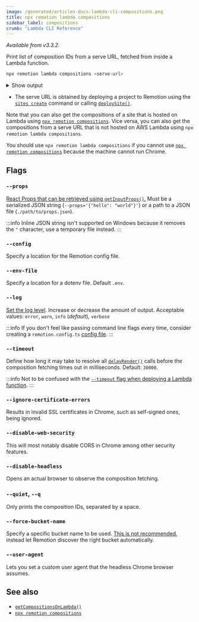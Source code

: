 ```yaml
---
image: /generated/articles-docs-lambda-cli-compositions.png
title: npx remotion lambda compositions
sidebar_label: compositions
crumb: "Lambda CLI Reference"
---
```


_Available from v3.3.2._

Print list of composition IDs from a serve URL, fetched from inside a Lambda function.

```bash
npx remotion lambda compositions <serve-url>
```

<details>
<summary>Show output
</summary>
<pre>
looped                          60      1080x1080      200 (3.33 sec)<br/>
cancel-render                   30      920x720        100 (3.33 sec)<br/>
iframe                          30      1080x1080      10 (0.33 sec)<br/>
stagger-test                    30      1280x720       100 (3.33 sec)<br/>
freeze-example                  30      1280x720       300 (10.00 sec)<br/>
base-spring                     30      1080x1080      100 (3.33 sec)<br/>
spring-with-duration            30      1080x1080      100 (3.33 sec)<br/>
missing-img                     30      1080x1080      10 (0.33 sec)<br/>
ten-frame-tester                30      1080x1080      10 (0.33 sec)<br/>
framer                          30      1080x1080      100 (3.33 sec)<br/>
skip-zero-frame                 30      1280x720       100 (3.33 sec)<br/>
scripts                         30      1280x720       100 (3.33 sec)<br/>
many-audio                      30      1280x720       30 (1.00 sec)<br/>
error-on-frame-10               30      1280x720       1000000 (33333.33 sec)<br/>
wrapped-in-context                      1280x720       Still<br/>
drop-dots                       30      1080x1080      5400 (180.00 sec)<br/>
</pre>
</details>

- The serve URL is obtained by deploying a project to Remotion using the [`sites create`](/docs/lambda/cli/sites#create) command or calling [`deploySite()`](/docs/lambda/deploysite).

Note that you can also get the compositions of a site that is hosted on Lambda using [`npx remotion compositions`](/docs/cli/compositions). Vice versa, you can also get the compositions from a serve URL that is not hosted on AWS Lambda using `npx remotion lambda compositions`.

You should use `npx remotion lambda compositions` if you cannot use [`npx remotion compositions`](/docs/cli/compositions) because the machine cannot run Chrome.

## Flags

### `--props`

[React Props that can be retrieved using `getInputProps()`.](/docs/get-input-props) Must be a serialized JSON string (`--props='{"hello": "world"}'`) or a path to a JSON file (`./path/to/props.json`).

:::info
Inline JSON string isn't supported on Windows because it removes the `"` character, use a temporary file instead.
:::

### `--config`

Specify a location for the Remotion config file.

### `--env-file`

Specify a location for a dotenv file. Default `.env`.

### `--log`

[Set the log level](/docs/config#setlevel). Increase or decrease the amount of output. Acceptable values: `error`, `warn`, `info` (_default_), `verbose`

:::info
If you don't feel like passing command line flags every time, consider creating a `remotion.config.ts` [config file](/docs/config).
:::

### `--timeout`

Define how long it may take to resolve all [`delayRender()`](/docs/delay-render) calls before the composition fetching times out in milliseconds. Default: `30000`.

:::info
Not to be confused with the [`--timeout` flag when deploying a Lambda function](/docs/lambda/cli/functions#--timeout).
:::

### `--ignore-certificate-errors`

Results in invalid SSL certificates in Chrome, such as self-signed ones, being ignored.

### `--disable-web-security`

This will most notably disable CORS in Chrome among other security features.

### `--disable-headless`

Opens an actual browser to observe the composition fetching.

### `--quiet`, `--q`

Only prints the composition IDs, separated by a space.

### `--force-bucket-name` <AvailableFrom v="3.3.42" />

Specify a specific bucket name to be used. [This is not recommended](/docs/lambda/multiple-buckets), instead let Remotion discover the right bucket automatically.

### `--user-agent` <AvailableFrom v="3.3.83"/>

Lets you set a custom user agent that the headless Chrome browser assumes.

## See also

- [`getCompositionsOnLambda()`](/docs/lambda/getcompositionsonlambda)
- [`npx remotion compositions`](/docs/cli/compositions)
